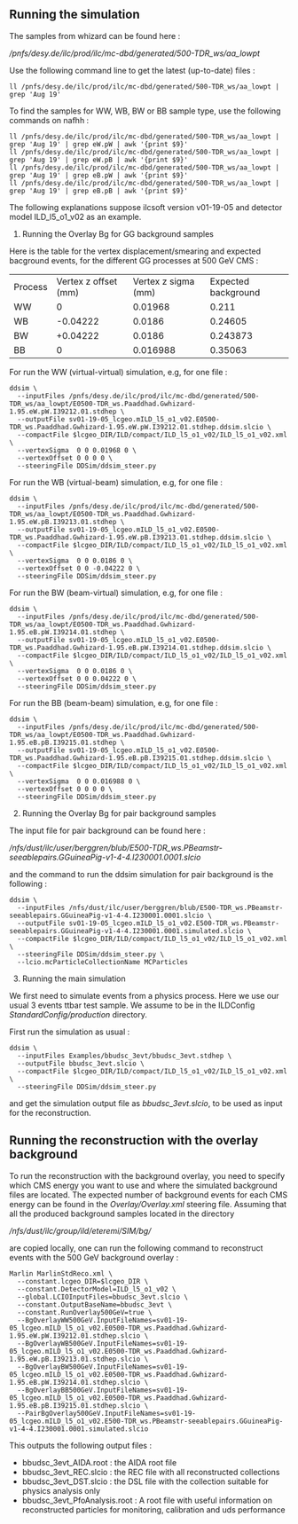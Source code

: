 

## Running the simulation

The samples from whizard can be found here :

*/pnfs/desy.de/ilc/prod/ilc/mc-dbd/generated/500-TDR_ws/aa_lowpt*

Use the following command line to get the latest (up-to-date) files :

```shell
ll /pnfs/desy.de/ilc/prod/ilc/mc-dbd/generated/500-TDR_ws/aa_lowpt | grep 'Aug 19'
```

To find the samples for WW, WB, BW or BB sample type, use the following commands on nafhh :

```shell
ll /pnfs/desy.de/ilc/prod/ilc/mc-dbd/generated/500-TDR_ws/aa_lowpt | grep 'Aug 19' | grep eW.pW | awk '{print $9}'
ll /pnfs/desy.de/ilc/prod/ilc/mc-dbd/generated/500-TDR_ws/aa_lowpt | grep 'Aug 19' | grep eW.pB | awk '{print $9}'
ll /pnfs/desy.de/ilc/prod/ilc/mc-dbd/generated/500-TDR_ws/aa_lowpt | grep 'Aug 19' | grep eB.pW | awk '{print $9}'
ll /pnfs/desy.de/ilc/prod/ilc/mc-dbd/generated/500-TDR_ws/aa_lowpt | grep 'Aug 19' | grep eB.pB | awk '{print $9}'
```

The following explanations suppose ilcsoft version v01-19-05 and detector model ILD_l5_o1_v02 as an example.

1. Running the Overlay Bg for GG background samples

Here is the table for the vertex displacement/smearing and expected bacground events, for the different GG processes at 500 GeV CMS :

<table>
  <tr>
    <td> Process </td>
    <td> Vertex z offset (mm) </td>
    <td> Vertex z sigma (mm) </td>
    <td> Expected background </td>
  </tr>
  <tr>
    <td> WW </td>
    <td> 0 </td>
    <td> 0.01968 </td>
    <td> 0.211 </td>
  </tr>
  <tr>
    <td> WB </td>
    <td> -0.04222 </td>
    <td> 0.0186 </td>
    <td> 0.24605 </td>
  </tr>
  <tr>
    <td> BW </td>
    <td> +0.04222 </td>
    <td> 0.0186 </td>
    <td> 0.243873 </td>
  </tr>
  <tr>
    <td> BB </td>
    <td> 0 </td>
    <td> 0.016988 </td>
    <td> 0.35063 </td>
  </tr>
</table>
 

For run the WW (virtual-virtual) simulation, e.g, for one file :

```shell
ddsim \
  --inputFiles /pnfs/desy.de/ilc/prod/ilc/mc-dbd/generated/500-TDR_ws/aa_lowpt/E0500-TDR_ws.Paaddhad.Gwhizard-1.95.eW.pW.I39212.01.stdhep \
  --outputFile sv01-19-05_lcgeo.mILD_l5_o1_v02.E0500-TDR_ws.Paaddhad.Gwhizard-1.95.eW.pW.I39212.01.stdhep.ddsim.slcio \
  --compactFile $lcgeo_DIR/ILD/compact/ILD_l5_o1_v02/ILD_l5_o1_v02.xml \
  --vertexSigma  0 0 0.01968 0 \
  --vertexOffset 0 0 0 0 \
  --steeringFile DDSim/ddsim_steer.py
```

For run the WB (virtual-beam) simulation, e.g, for one file :

```shell
ddsim \
  --inputFiles /pnfs/desy.de/ilc/prod/ilc/mc-dbd/generated/500-TDR_ws/aa_lowpt/E0500-TDR_ws.Paaddhad.Gwhizard-1.95.eW.pB.I39213.01.stdhep \
  --outputFile sv01-19-05_lcgeo.mILD_l5_o1_v02.E0500-TDR_ws.Paaddhad.Gwhizard-1.95.eW.pB.I39213.01.stdhep.ddsim.slcio \
  --compactFile $lcgeo_DIR/ILD/compact/ILD_l5_o1_v02/ILD_l5_o1_v02.xml \
  --vertexSigma  0 0 0.0186 0 \
  --vertexOffset 0 0 -0.04222 0 \
  --steeringFile DDSim/ddsim_steer.py
```

For run the BW (beam-virtual) simulation, e.g, for one file :

```shell
ddsim \
  --inputFiles /pnfs/desy.de/ilc/prod/ilc/mc-dbd/generated/500-TDR_ws/aa_lowpt/E0500-TDR_ws.Paaddhad.Gwhizard-1.95.eB.pW.I39214.01.stdhep \
  --outputFile sv01-19-05_lcgeo.mILD_l5_o1_v02.E0500-TDR_ws.Paaddhad.Gwhizard-1.95.eB.pW.I39214.01.stdhep.ddsim.slcio \
  --compactFile $lcgeo_DIR/ILD/compact/ILD_l5_o1_v02/ILD_l5_o1_v02.xml \
  --vertexSigma  0 0 0.0186 0 \
  --vertexOffset 0 0 0.04222 0 \
  --steeringFile DDSim/ddsim_steer.py
```

For run the BB (beam-beam) simulation, e.g, for one file :

```shell
ddsim \
  --inputFiles /pnfs/desy.de/ilc/prod/ilc/mc-dbd/generated/500-TDR_ws/aa_lowpt/E0500-TDR_ws.Paaddhad.Gwhizard-1.95.eB.pB.I39215.01.stdhep \
  --outputFile sv01-19-05_lcgeo.mILD_l5_o1_v02.E0500-TDR_ws.Paaddhad.Gwhizard-1.95.eB.pB.I39215.01.stdhep.ddsim.slcio \
  --compactFile $lcgeo_DIR/ILD/compact/ILD_l5_o1_v02/ILD_l5_o1_v02.xml \
  --vertexSigma  0 0 0.016988 0 \
  --vertexOffset 0 0 0 0 \
  --steeringFile DDSim/ddsim_steer.py
```

2. Running the Overlay Bg for pair background samples

The input file for pair background can be found here :

*/nfs/dust/ilc/user/berggren/blub/E500-TDR_ws.PBeamstr-seeablepairs.GGuineaPig-v1-4-4.I230001.0001.slcio*

and the command to run the ddsim simulation for pair background is the following :


```shell
ddsim \
  --inputFiles /nfs/dust/ilc/user/berggren/blub/E500-TDR_ws.PBeamstr-seeablepairs.GGuineaPig-v1-4-4.I230001.0001.slcio \
  --outputFile sv01-19-05_lcgeo.mILD_l5_o1_v02.E500-TDR_ws.PBeamstr-seeablepairs.GGuineaPig-v1-4-4.I230001.0001.simulated.slcio \
  --compactFile $lcgeo_DIR/ILD/compact/ILD_l5_o1_v02/ILD_l5_o1_v02.xml \
  --steeringFile DDSim/ddsim_steer.py \
  --lcio.mcParticleCollectionName MCParticles
```

3. Running the main simulation

We first need to simulate events from a physics process. Here we use our usual 3 events ttbar test sample. We assume to be in the ILDConfig *StandardConfig/production* directory.

First run the simulation as usual :

```shell
ddsim \
  --inputFiles Examples/bbudsc_3evt/bbudsc_3evt.stdhep \
  --outputFile bbudsc_3evt.slcio \
  --compactFile $lcgeo_DIR/ILD/compact/ILD_l5_o1_v02/ILD_l5_o1_v02.xml \
  --steeringFile DDSim/ddsim_steer.py
```

and get the simulation output file as *bbudsc_3evt.slcio*, to be used as input for the reconstruction.

## Running the reconstruction with the overlay background

To run the reconstruction with the background overlay, you need to specify which CMS energy you want to use and where the simulated background files are located. The expected number of background events for each CMS energy can be found in the *Overlay/Overlay.xml* steering file. Assuming that all the produced background samples located in the directory 

*/nfs/dust/ilc/group/ild/eteremi/SIM/bg/*

are copied locally, one can run the following command to reconstruct events with the 500 GeV background overlay :

```shell
Marlin MarlinStdReco.xml \
  --constant.lcgeo_DIR=$lcgeo_DIR \
  --constant.DetectorModel=ILD_l5_o1_v02 \
  --global.LCIOInputFiles=bbudsc_3evt.slcio \
  --constant.OutputBaseName=bbudsc_3evt \
  --constant.RunOverlay500GeV=true \
  --BgOverlayWW500GeV.InputFileNames=sv01-19-05_lcgeo.mILD_l5_o1_v02.E0500-TDR_ws.Paaddhad.Gwhizard-1.95.eW.pW.I39212.01.stdhep.slcio \
  --BgOverlayWB500GeV.InputFileNames=sv01-19-05_lcgeo.mILD_l5_o1_v02.E0500-TDR_ws.Paaddhad.Gwhizard-1.95.eW.pB.I39213.01.stdhep.slcio \
  --BgOverlayBW500GeV.InputFileNames=sv01-19-05_lcgeo.mILD_l5_o1_v02.E0500-TDR_ws.Paaddhad.Gwhizard-1.95.eB.pW.I39214.01.stdhep.slcio \
  --BgOverlayBB500GeV.InputFileNames=sv01-19-05_lcgeo.mILD_l5_o1_v02.E0500-TDR_ws.Paaddhad.Gwhizard-1.95.eB.pB.I39215.01.stdhep.slcio \
  --PairBgOverlay500GeV.InputFileNames=sv01-19-05_lcgeo.mILD_l5_o1_v02.E500-TDR_ws.PBeamstr-seeablepairs.GGuineaPig-v1-4-4.I230001.0001.simulated.slcio
```

This outputs the following output files : 

- bbudsc_3evt_AIDA.root : the AIDA root file
- bbudsc_3evt_REC.slcio : the REC file with all reconstructed collections
- bbudsc_3evt_DST.slcio : the DSL file with the collection suitable for physics analysis only
- bbudsc_3evt_PfoAnalysis.root : A root file with useful information on reconstructed particles for monitoring, calibration and uds performance

